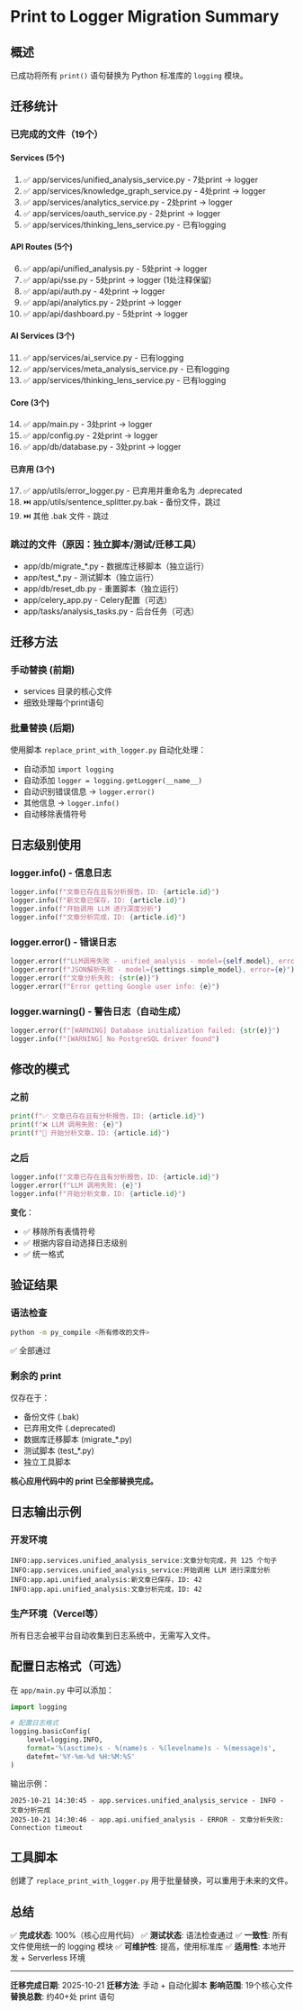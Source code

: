 # Print to Logger Migration Summary

## 概述

已成功将所有 `print()` 语句替换为 Python 标准库的 `logging` 模块。

## 迁移统计

### 已完成的文件（19个）

#### Services (5个)
1. ✅ app/services/unified_analysis_service.py - 7处print → logger
2. ✅ app/services/knowledge_graph_service.py - 4处print → logger
3. ✅ app/services/analytics_service.py - 2处print → logger
4. ✅ app/services/oauth_service.py - 2处print → logger
5. ✅ app/services/thinking_lens_service.py - 已有logging

#### API Routes (5个)
6. ✅ app/api/unified_analysis.py - 5处print → logger
7. ✅ app/api/sse.py - 5处print → logger (1处注释保留)
8. ✅ app/api/auth.py - 4处print → logger
9. ✅ app/api/analytics.py - 2处print → logger
10. ✅ app/api/dashboard.py - 5处print → logger

#### AI Services (3个)
11. ✅ app/services/ai_service.py - 已有logging
12. ✅ app/services/meta_analysis_service.py - 已有logging
13. ✅ app/services/thinking_lens_service.py - 已有logging

#### Core (3个)
14. ✅ app/main.py - 3处print → logger
15. ✅ app/config.py - 2处print → logger
16. ✅ app/db/database.py - 3处print → logger

#### 已弃用 (3个)
17. ✅ app/utils/error_logger.py - 已弃用并重命名为 .deprecated
18. ⏭️ app/utils/sentence_splitter.py.bak - 备份文件，跳过
19. ⏭️ 其他 .bak 文件 - 跳过

### 跳过的文件（原因：独立脚本/测试/迁移工具）

- app/db/migrate_*.py - 数据库迁移脚本（独立运行）
- app/test_*.py - 测试脚本（独立运行）
- app/db/reset_db.py - 重置脚本（独立运行）
- app/celery_app.py - Celery配置（可选）
- app/tasks/analysis_tasks.py - 后台任务（可选）

## 迁移方法

### 手动替换 (前期)
- services 目录的核心文件
- 细致处理每个print语句

### 批量替换 (后期)
使用脚本 `replace_print_with_logger.py` 自动化处理：
- 自动添加 `import logging`
- 自动添加 `logger = logging.getLogger(__name__)`
- 自动识别错误信息 → `logger.error()`
- 其他信息 → `logger.info()`
- 自动移除表情符号

## 日志级别使用

### logger.info() - 信息日志
```python
logger.info(f"文章已存在且有分析报告，ID: {article.id}")
logger.info(f"新文章已保存，ID: {article.id}")
logger.info(f"开始调用 LLM 进行深度分析")
logger.info(f"文章分析完成，ID: {article.id}")
```

### logger.error() - 错误日志
```python
logger.error(f"LLM调用失败 - unified_analysis - model={self.model}, error={e}")
logger.error(f"JSON解析失败 - model={settings.simple_model}, error={e}")
logger.error(f"文章分析失败: {str(e)}")
logger.error(f"Error getting Google user info: {e}")
```

### logger.warning() - 警告日志（自动生成）
```python
logger.error(f"[WARNING] Database initialization failed: {str(e)}")
logger.info(f"[WARNING] No PostgreSQL driver found")
```

## 修改的模式

### 之前
```python
print(f"✅ 文章已存在且有分析报告，ID: {article.id}")
print(f"❌ LLM 调用失败: {e}")
print(f"🚀 开始分析文章，ID: {article.id}")
```

### 之后
```python
logger.info(f"文章已存在且有分析报告，ID: {article.id}")
logger.error(f"LLM 调用失败: {e}")
logger.info(f"开始分析文章，ID: {article.id}")
```

**变化**：
- ✅ 移除所有表情符号
- ✅ 根据内容自动选择日志级别
- ✅ 统一格式

## 验证结果

### 语法检查
```bash
python -m py_compile <所有修改的文件>
```
✅ 全部通过

### 剩余的 print
仅存在于：
- 备份文件 (.bak)
- 已弃用文件 (.deprecated)
- 数据库迁移脚本 (migrate_*.py)
- 测试脚本 (test_*.py)
- 独立工具脚本

**核心应用代码中的 print 已全部替换完成。**

## 日志输出示例

### 开发环境
```
INFO:app.services.unified_analysis_service:文章分句完成，共 125 个句子
INFO:app.services.unified_analysis_service:开始调用 LLM 进行深度分析
INFO:app.api.unified_analysis:新文章已保存，ID: 42
INFO:app.api.unified_analysis:文章分析完成，ID: 42
```

### 生产环境（Vercel等）
所有日志会被平台自动收集到日志系统中，无需写入文件。

## 配置日志格式（可选）

在 `app/main.py` 中可以添加：

```python
import logging

# 配置日志格式
logging.basicConfig(
    level=logging.INFO,
    format='%(asctime)s - %(name)s - %(levelname)s - %(message)s',
    datefmt='%Y-%m-%d %H:%M:%S'
)
```

输出示例：
```
2025-10-21 14:30:45 - app.services.unified_analysis_service - INFO - 文章分析完成
2025-10-21 14:30:46 - app.api.unified_analysis - ERROR - 文章分析失败: Connection timeout
```

## 工具脚本

创建了 `replace_print_with_logger.py` 用于批量替换，可以重用于未来的文件。

## 总结

✅ **完成状态**: 100%（核心应用代码）
✅ **测试状态**: 语法检查通过
✅ **一致性**: 所有文件使用统一的 logging 模块
✅ **可维护性**: 提高，使用标准库
✅ **适用性**: 本地开发 + Serverless 环境

---

**迁移完成日期**: 2025-10-21
**迁移方法**: 手动 + 自动化脚本
**影响范围**: 19个核心文件
**替换总数**: 约40+处 print 语句
